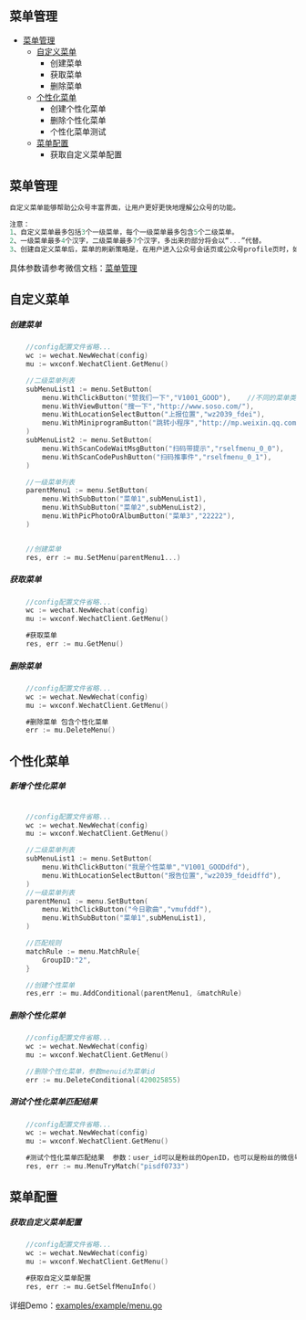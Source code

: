 ## 菜单管理

- [菜单管理](#菜单管理)
	- [自定义菜单](#自定义菜单)
	    - 创建菜单
        - 获取菜单
        - 删除菜单
	- [个性化菜单](#个性化菜单)
		- 创建个性化菜单
		- 删除个性化菜单
		- 个性化菜单测试
	- [菜单配置](#菜单配置)
		- 获取自定义菜单配置



## 菜单管理

```go
自定义菜单能够帮助公众号丰富界面，让用户更好更快地理解公众号的功能。

注意：
1、自定义菜单最多包括3个一级菜单，每个一级菜单最多包含5个二级菜单。
2、一级菜单最多4个汉字，二级菜单最多7个汉字，多出来的部分将会以“...”代替。
3、创建自定义菜单后，菜单的刷新策略是，在用户进入公众号会话页或公众号profile页时，如果发现上一次拉取菜单的请求在5分钟以前，就会拉取一下菜单，如果菜单有更新，就会刷新客户端的菜单。测试时可以尝试取消关注公众账号后再次关注，则可以看到创建后的效果。

```

具体参数请参考微信文档：[菜单管理](https://mp.weixin.qq.com/wiki?t=resource/res_main&id=mp1421141013)


## 自定义菜单

##### 创建菜单
```go
    //config配置文件省略...
	wc := wechat.NewWechat(config)
	mu := wxconf.WechatClient.GetMenu()

	//二级菜单列表
	subMenuList1 := menu.SetButton(
		menu.WithClickButton("赞我们一下","V1001_GOOD"),    //不同的菜单类型，调用不用的menu.WithXXXButton()方法
		menu.WithViewButton("搜一下","http://www.soso.com/"),
		menu.WithLocationSelectButton("上报位置","wz2039_fdei"),
		menu.WithMiniprogramButton("跳转小程序","http://mp.weixin.qq.com","wx286b93c14bbf93aa","pages/lunar/index"),
	)
	subMenuList2 := menu.SetButton(
		menu.WithScanCodeWaitMsgButton("扫码带提示","rselfmenu_0_0"),
		menu.WithScanCodePushButton("扫码推事件","rselfmenu_0_1"),
	)

	//一级菜单列表
	parentMenu1 := menu.SetButton(
		menu.WithSubButton("菜单1",subMenuList1),
		menu.WithSubButton("菜单2",subMenuList2),
		menu.WithPicPhotoOrAlbumButton("菜单3","22222"),
	)


	//创建菜单
	res, err := mu.SetMenu(parentMenu1...)

```

##### 获取菜单
```go
    //config配置文件省略...
	wc := wechat.NewWechat(config)
	mu := wxconf.WechatClient.GetMenu()

    #获取菜单
    res, err := mu.GetMenu()

```

##### 删除菜单
```go
    //config配置文件省略...
	wc := wechat.NewWechat(config)
	mu := wxconf.WechatClient.GetMenu()

    #删除菜单 包含个性化菜单
    err := mu.DeleteMenu()

```

## 个性化菜单

##### 新增个性化菜单
```go

    //config配置文件省略...
	wc := wechat.NewWechat(config)
	mu := wxconf.WechatClient.GetMenu()

	//二级菜单列表
	subMenuList1 := menu.SetButton(
		menu.WithClickButton("我是个性菜单","V1001_GOODdfd"),
		menu.WithLocationSelectButton("报告位置","wz2039_fdeidffd"),
	)
	//一级菜单列表
	parentMenu1 := menu.SetButton(
		menu.WithClickButton("今日歌曲","vmufddf"),
		menu.WithSubButton("菜单1",subMenuList1),
	)

	//匹配规则
	matchRule := menu.MatchRule{
		GroupID:"2",
	}

	//创建个性菜单
	res,err := mu.AddConditional(parentMenu1, &matchRule)

```

##### 删除个性化菜单

```go
    //config配置文件省略...
	wc := wechat.NewWechat(config)
	mu := wxconf.WechatClient.GetMenu()

    //删除个性化菜单，参数menuid为菜单id
    err := mu.DeleteConditional(420025855)

```


##### 测试个性化菜单匹配结果

```go
    //config配置文件省略...
	wc := wechat.NewWechat(config)
	mu := wxconf.WechatClient.GetMenu()

	#测试个性化菜单匹配结果  参数：user_id可以是粉丝的OpenID，也可以是粉丝的微信号
    res, err := mu.MenuTryMatch("pisdf0733")

```

## 菜单配置
##### 获取自定义菜单配置

```go
    //config配置文件省略...
	wc := wechat.NewWechat(config)
	mu := wxconf.WechatClient.GetMenu()

	#获取自定义菜单配置
    res, err := mu.GetSelfMenuInfo()

```



详细Demo：[examples/example/menu.go](examples/example/menu.go)
